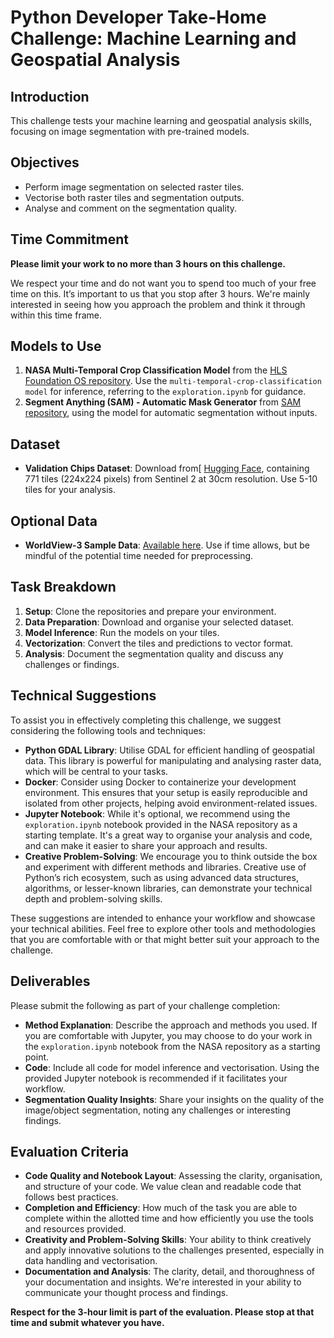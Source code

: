 # Python Developer Take-Home Challenge: Machine Learning and Geospatial Analysis

## Introduction
This challenge tests your machine learning and geospatial analysis skills, focusing on image segmentation with pre-trained models. 

## Objectives
- Perform image segmentation on selected raster tiles.
- Vectorise both raster tiles and segmentation outputs.
- Analyse and comment on the segmentation quality.

## Time Commitment
**Please limit your work to no more than 3 hours on this challenge.** 

We respect your time and do not want you to spend too much of your free time on this. It’s important to us that you stop after 3 hours. We're mainly interested in seeing how you approach the problem and think it through within this time frame.

## Models to Use
1. **NASA Multi-Temporal Crop Classification Model** from the [HLS Foundation OS repository](https://github.com/NASA-IMPACT/hls-foundation-os). Use the `multi-temporal-crop-classification model` for inference, referring to the `exploration.ipynb` for guidance.
2. **Segment Anything (SAM) - Automatic Mask Generator** from [SAM repository](https://github.com/facebookresearch/segment-anything), using the model for automatic segmentation without inputs.

## Dataset
- **Validation Chips Dataset**: Download from[ [Hugging Face](https://huggingface.co/datasets/ibm-nasa-geospatial/multi-temporal-crop-classification/blob/main/validation_chips.tgz), containing 771 tiles (224x224 pixels) from Sentinel 2 at 30cm resolution. Use 5-10 tiles for your analysis.

## Optional Data
- **WorldView-3 Sample Data**: [Available here](https://earth.esa.int/eogateway/missions/worldview-3/sample-data). Use if time allows, but be mindful of the potential time needed for preprocessing.

## Task Breakdown
1. **Setup**: Clone the repositories and prepare your environment.
2. **Data Preparation**: Download and organise your selected dataset.
3. **Model Inference**: Run the models on your tiles.
4. **Vectorization**: Convert the tiles and predictions to vector format.
5. **Analysis**: Document the segmentation quality and discuss any challenges or findings.

## Technical Suggestions
To assist you in effectively completing this challenge, we suggest considering the following tools and techniques:

- **Python GDAL Library**: Utilise GDAL for efficient handling of geospatial data. This library is powerful for manipulating and analysing raster data, which will be central to your tasks.
- **Docker**: Consider using Docker to containerize your development environment. This ensures that your setup is easily reproducible and isolated from other projects, helping avoid environment-related issues.
- **Jupyter Notebook**: While it's optional, we recommend using the `exploration.ipynb` notebook provided in the NASA repository as a starting template. It's a great way to organise your analysis and code, and can make it easier to share your approach and results.
- **Creative Problem-Solving**: We encourage you to think outside the box and experiment with different methods and libraries. Creative use of Python’s rich ecosystem, such as using advanced data structures, algorithms, or lesser-known libraries, can demonstrate your technical depth and problem-solving skills.

These suggestions are intended to enhance your workflow and showcase your technical abilities. Feel free to explore other tools and methodologies that you are comfortable with or that might better suit your approach to the challenge.


## Deliverables
Please submit the following as part of your challenge completion:
- **Method Explanation**: Describe the approach and methods you used. If you are comfortable with Jupyter, you may choose to do your work in the `exploration.ipynb` notebook from the NASA repository as a starting point.
- **Code**: Include all code for model inference and vectorisation. Using the provided Jupyter notebook is recommended if it facilitates your workflow.
- **Segmentation Quality Insights**: Share your insights on the quality of the image/object segmentation, noting any challenges or interesting findings.

## Evaluation Criteria
- **Code Quality and Notebook Layout**: Assessing the clarity, organisation, and structure of your code. We value clean and readable code that follows best practices.
- **Completion and Efficiency**: How much of the task you are able to complete within the allotted time and how efficiently you use the tools and resources provided.
- **Creativity and Problem-Solving Skills**: Your ability to think creatively and apply innovative solutions to the challenges presented, especially in data handling and vectorisation.
- **Documentation and Analysis**: The clarity, detail, and thoroughness of your documentation and insights. We're interested in your ability to communicate your thought process and findings.

**Respect for the 3-hour limit is part of the evaluation. Please stop at that time and submit whatever you have.**
